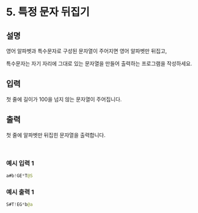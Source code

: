 # 5. 특정 문자 뒤집기

## 설명

영어 알파벳과 특수문자로 구성된 문자열이 주어지면 영어 알파벳만 뒤집고,

특수문자는 자기 자리에 그대로 있는 문자열을 만들어 출력하는 프로그램을 작성하세요.

## 입력

첫 줄에 길이가 100을 넘지 않는 문자열이 주어집니다.

## 출력

첫 줄에 알파벳만 뒤집힌 문자열을 출력합니다.

<br>

### 예시 입력 1

```java
a#b!GE*T@S
```

### 예시 출력 1
```java
S#T!EG*b@a
```